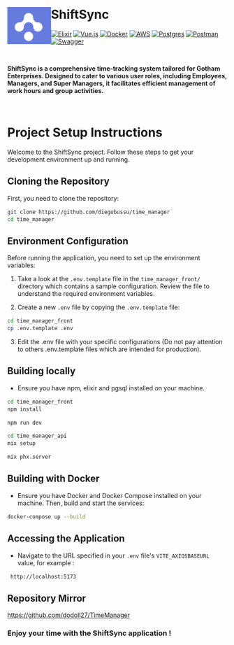 &nbsp;

# ShiftSync <img src="time_manager_front/favicon.png" href="https://github.com/dodoll27/TimeManager" width="100" align="left">

[![Elixir](https://img.shields.io/badge/elixir-%234B275F.svg?style=for-the-badge&logo=elixir&logoColor=white)](https://elixir-lang.org/)
[![Vue.js](https://img.shields.io/badge/vuejs-%2335495e.svg?style=for-the-badge&logo=vuedotjs&logoColor=%234FC08D)](https://vuejs.org/)
[![Docker](https://img.shields.io/badge/docker-%230db7ed.svg?style=for-the-badge&logo=docker&logoColor=white)](https://www.docker.com/)
[![AWS](https://img.shields.io/badge/AWS-%23FF9900.svg?style=for-the-badge&logo=amazon-aws&logoColor=white)](https://aws.amazon.com/fr/)
[![Postgres](https://img.shields.io/badge/postgres-%23316192.svg?style=for-the-badge&logo=postgresql&logoColor=white)](https://www.postgresql.org/)
[![Postman](https://img.shields.io/badge/Postman-FF6C37?style=for-the-badge&logo=postman&logoColor=white)](https://www.postman.com/)
[![Swagger](https://img.shields.io/badge/-Swagger-%23Clojure?style=for-the-badge&logo=swagger&logoColor=white)](https://swagger.io/)


&nbsp;

**ShiftSync is a comprehensive time-tracking system tailored for Gotham Enterprises. Designed to cater to various user roles, including Employees, Managers, and Super Managers, it facilitates efficient management of work hours and group activities.**


&nbsp;

# Project Setup Instructions

Welcome to the ShiftSync project. Follow these steps to get your development environment up and running.

## Cloning the Repository

First, you need to clone the repository:

```bash
git clone https://github.com/diegobussu/time_manager
cd time_manager
```

## Environment Configuration

Before running the application, you need to set up the environment variables:

1. Take a look at the `.env.template` file in the `time_manager_front/` directory which contains a sample configuration. Review the file to understand the required environment variables.

2. Create a new `.env` file by copying the `.env.template` file:

```bash
cd time_manager_front
cp .env.template .env
```

3. Edit the .env file with your specific configurations (Do not pay attention to others .env.template files which are intended for production).


## Building locally

- Ensure you have npm, elixir and pgsql installed on your machine.
  
```bash
cd time_manager_front
npm install
```

```bash
npm run dev
```

```bash
cd time_manager_api
mix setup
```

```bash
mix phx.server
```

## Building with Docker

- Ensure you have Docker and Docker Compose installed on your machine. Then, build and start the services:

```bash
docker-compose up --build
```

## Accessing the Application

- Navigate to the URL specified in your `.env` file's `VITE_AXIOSBASEURL` value, for example :
  
```bash
 http://localhost:5173
```

## Repository Mirror

https://github.com/dodoll27/TimeManager

### Enjoy your time with the ShiftSync application !
